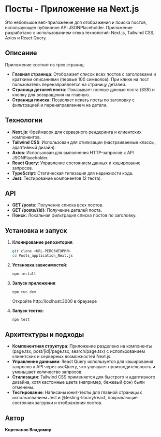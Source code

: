 
# Посты - Приложение на Next.js

Это небольшое веб-приложение для отображения и поиска постов, использующее публичное API JSONPlaceholder. Приложение разработано с использованием стека технологий: Next.js, Tailwind CSS, Axios и React Query.

## Описание

Приложение состоит из трех страниц:
- **Главная страница**: Отображает список всех постов с заголовками и краткими описаниями (первые 100 символов). При клике на пост пользователь перенаправляется на страницу деталей.
- **Страница деталей поста**: Показывает полные данные поста (SSR) и кнопку для возвращения на главную.
- **Страница поиска**: Позволяет искать посты по заголовку с фильтрацией и перенаправлением на детали.

## Технологии

- **Next.js**: Фреймворк для серверного рендеринга и клиентских компонентов.
- **Tailwind CSS**: Использован для стилизации (настраиваемые классы, адаптивный дизайн).
- **Axios**: Использован для выполнения HTTP-запросов к API JSONPlaceholder.
- **React Query**: Управление состоянием данных и кэширование запросов.
- **TypeScript**: Статическая типизация для надежности кода.
- **Jest**: Тестирование компонентов (2 теста).

## API

- **GET /posts**: Получение списка всех постов.
- **GET /posts/{id}**: Получение деталей поста.
- **Поиск**: Локальная фильтрация списка постов по заголовку.

## Установка и запуск

1. **Клонирование репозитория**:
   ```bash
   git clone <URL-РЕПОЗИТОРИЯ>
   cd Posts_application_Next.js

2. **Установка зависимостей**:
    ```bash
    npm install

3. **Запуск приложения**:
    ``` bash
    npm run dev
    ```
    Откройте http://loclhost:3000 в браузере

4. **Запуск тестов**:
    ```bash
    npm test

## Архитектуры и подходы
- **Компонентная структура**: Приложение разделено на компоненты (page.tsx, post/[id]/page.tsx, search/page.tsx) с использованием клиентских и серверных возможностей Next.js.
- **Управление данными**: React Query используется для кэширования запросов к API через useQuery, что улучшает производительность и уменьшает количество запросов.
- **Стилизация**: Tailwind CSS применяется для быстрого и адаптивного дизайна, хотя кастомные цвета (например, бежевый фон) были отменены.
- **Тестирование**: Написаны юнит-тесты для главной страницы с использованием Jest и @testing-library/react, покрывающие состояния загрузки и отображения постов.

## Автор
**Корепанов Владимир**
